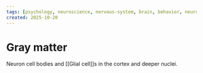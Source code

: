 ```yaml
---
tags: [psychology, neuroscience, nervous-system, brain, behavior, neurotransmitters]
created: 2025-10-20
---
```

# Gray matter

Neuron cell bodies and [[Glial cell]]s in the cortex and deeper nuclei.
